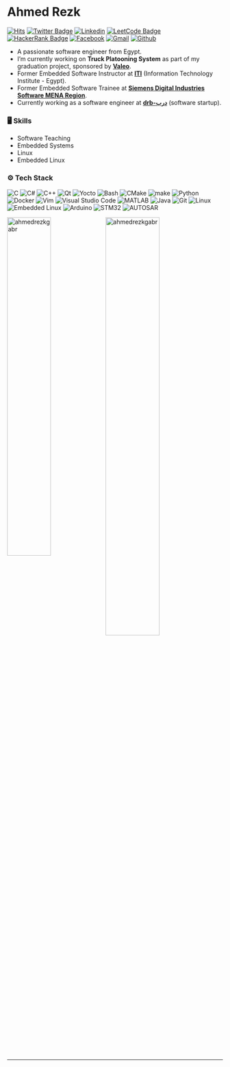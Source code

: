 # Ahmed Rezk

[![Hits](https://hits.seeyoufarm.com/api/count/incr/badge.svg?url=https%3A%2F%2Fgithub.com%2Fahmedrezkgabr%2Fahmedrezkgabr&count_bg=%2379C83D&title_bg=%23555555&icon=&icon_color=%23E7E7E7&title=Profile+Views&edge_flat=false)](https://hits.seeyoufarm.com)
[![Twitter Badge](https://img.shields.io/badge/-Twitter-1da1f2?labelColor=1da1f2&logo=twitter&logoColor=white&link=https://twitter.com/ahmedrezkgabr)](https://twitter.com/ahmedrezkgabr)
[![Linkedin](https://img.shields.io/badge/-LinkedIn-blue?style=flat&logo=Linkedin&logoColor=white)](https://www.linkedin.com/in/ahmedrezkgabr/)
[![LeetCode Badge](https://img.shields.io/badge/-LeetCode-FFA116?style=flat-square&logo=LeetCode&logoColor=white&link=https://www.leetcode.com/ahmedrezkgabr)](https://www.leetcode.com/ahmedrezkgabr)
[![HackerRank Badge](https://img.shields.io/badge/-HackerRank-2EC866?style=flat-square&logo=HackerRank&logoColor=white&link=https://www.hackerearth.com/ahmedrezkoffici1)](https://www.hackerearth.com/ahmedrezkoffici1)
[![Facebook](https://img.shields.io/badge/-Facebook-1877F2?style=flat-square&logo=Facebook&logoColor=white&link=https://www.facebook.com/AhmedRezk72/)](https://www.facebook.com/AhmedRezk72/)
[![Gmail](https://img.shields.io/badge/-Gmail-c14438?style=flat&logo=Gmail&logoColor=white)](mailto:ahmedrezkgabr0@gmail.com)
[![Github](https://img.shields.io/github/followers/ahmedrezkgabr?label=Follow&style=social)](https://github.com/ahmedrezkgabr)

- A passionate software engineer from Egypt.
- I’m currently working on **Truck Platooning System** as part of my graduation project, sponsored by [**Valeo**](https://www.valeo.com/).
- Former Embedded Software Instructor at [**ITI**](https://www.iti.gov.eg/) (Information Technology Institute - Egypt).
- Former Embedded Software Trainee at [**Siemens Digital Industries Software MENA Region**](https://www.siemens.com/global/en/home/company/regions/siemens-in-the-middle-east/mena.html).
- Currently working as a software engineer at [**drb-درب**](https://www.facebook.com/drb.technology/) (software startup).


### 🖥 Skills

- Software Teaching
- Embedded Systems
- Linux
- Embedded Linux

### ⚙️ Tech Stack

![C](https://img.shields.io/badge/-C-05122A?style=flat-square&logo=C&color=353535)
![C#](https://img.shields.io/badge/-C%23-05122A?style=flat-square&logo=c-sharp&color=353535)
![C++](https://img.shields.io/badge/-C++-05122A?style=flat-square&logo=c%2B%2B&color=353535)
![Qt](https://img.shields.io/badge/-Qt-05122A?style=flat-square&logo=Qt&color=353535)
![Yocto](https://img.shields.io/badge/-Yocto-05122A?style=flat-square&logo=Yocto&color=353535)
![Bash](https://img.shields.io/badge/-Bash-05122A?style=flat-square&logo=GNUBash&color=353535)
![CMake](https://img.shields.io/badge/-CMake-05122A?style=flat-square&logo=CMake&color=353535)
![make](https://img.shields.io/badge/-make-05122A?style=flat-square&logo=make&color=353535)
![Python](https://img.shields.io/badge/-Python-05122A?style=flat-square&logo=Python&color=353535)
![Docker](https://img.shields.io/badge/-Docker-05122A?style=flat-square&logo=Docker&color=353535)
![Vim](https://img.shields.io/badge/-Vim-05122A?style=flat-square&logo=Vim&color=353535)
![Visual Studio Code](https://img.shields.io/badge/-Visual%20Studio%20Code-05122A?style=flat-square&logo=Visual-Studio-Code&color=353535)
![MATLAB](https://img.shields.io/badge/-MATLAB-05122A?style=flat-square&logo=MATLAB&color=353535)
![Java](https://img.shields.io/badge/-Java-05122A?style=flat-square&logo=Java&color=353535)
![Git](https://img.shields.io/badge/-Git-05122A?style=flat-square&logo=Git&color=353535)
![Linux](https://img.shields.io/badge/-Linux-05122A?style=flat-square&logo=Linux&color=353535)
![Embedded Linux](https://img.shields.io/badge/-Embedded%20Linux-05122A?style=flat-square&logo=Embedded-Linux&color=353535)
![Arduino](https://img.shields.io/badge/-Arduino-05122A?style=flat-square&logo=Arduino&color=353535)
![STM32](https://img.shields.io/badge/-STM32-05122A?style=flat-square&logo=STMicroelectronics&color=353535)
![AUTOSAR](https://img.shields.io/badge/-AUTOSAR-05122A?style=flat-square&logo=AUTOSAR&color=353535)

<div>
  <img width="45%" align="left" src="https://github-readme-stats.vercel.app/api/top-langs?username=ahmedrezkgabr&show_icons=true&locale=en&layout=compact" alt="ahmedrezkgabr" />
  <img width="50%"  src="https://github-readme-streak-stats.herokuapp.com/?user=ahmedrezkgabr&" alt="ahmedrezkgabr" />
</div>

---
